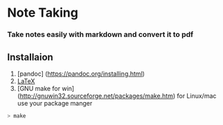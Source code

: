 # Note Taking 

### Take notes easily with markdown and convert it to pdf 
## Installaion 
1. [pandoc] (https://pandoc.org/installing.html)
2. [LaTeX](https://www.latex-project.org/get/)
3. [GNU make for win] (http://gnuwin32.sourceforge.net/packages/make.htm) for Linux/mac use your package manger
```bash
> make 
```
